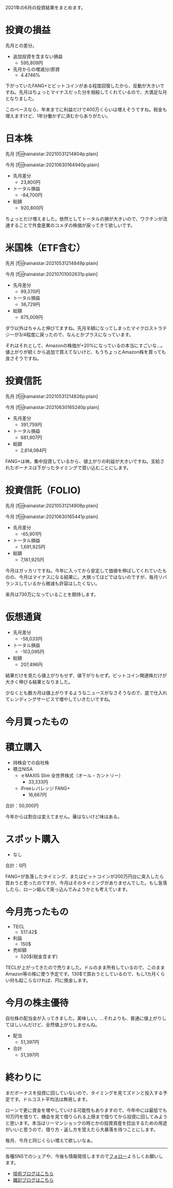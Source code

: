 2021年の6月の投資結果をまとめます。
  
# 投資の損益

先月との差分。
  
- 追加投資を含まない損益
    - 595,809円
- 先月からの増減分/原資
    - 4.4746%
  
下がっていたFANG+とビットコインがある程度回復したから、反動が大きいですね。先月はちょっとマイナスだった分を相殺してくれているので、大満足な月となりました。
  
このペースなら、年末までに利益だけで400万くらいは増えそうですね。税金も増えますけど、1年分働かずに済むからありがたい。
# 日本株

先月
[f:id:nainaistar:20210531214804p:plain]
  
今月
[f:id:nainaistar:20210630164940p:plain]

- 先月差分
    - 23,800円
- トータル損益
    - -84,700円
- 総額
    - 920,800円
  
ちょっとだけ増えました。依然としてトータルの損が大きいので、ワクチンが流通することで外食産業のコメダの株価が戻ってきて欲しいです。

# 米国株（ETF含む）

先月
[f:id:nainaistar:20210531214849p:plain]

今月
[f:id:nainaistar:20210701002631p:plain]

- 先月差分
    - 99,370円
- トータル損益
    - 36,729円
- 総額
    - 875,009円

ダウ以外はちゃんと伸びてますね。先月半額になってしまったマイクロストラテジーが3/4程度に戻ったので、なんとかプラスになっています。
  
それはそれとして、Amazonの株価が+20%になっているの本当にすごいな…。値上がりが続くから追加で買えてないけど、もうちょっとAmazon株を買っても良さそうですね。

# 投資信託

先月
[f:id:nainaistar:20210531214826p:plain]

今月
[f:id:nainaistar:20210630165240p:plain]


- 先月差分
    - 391,759円
- トータル損益
    - 681,907円
- 総額
    - 2,614,084円
  
FANG+は神。集中投資しているから、値上がりの利益が大きいですね。支給されたボーナスは下がったタイミングで買い込むことにします。
  
# 投資信託（FOLIO)

先月
[f:id:nainaistar:20210531214908p:plain]
  
今月
[f:id:nainaistar:20210630165441p:plain]

- 先月差分
    - -65,901円
- トータル損益
    - 1,691,925円
- 総額
    - 7,161,925円
  
今月はガッカリですね。今年に入ってから安定して価値を伸ばしてくれていたものの、今月はマイナスになる結果に。大損ってほどではないのですが、毎月リバランスしているから微減も許容はしたくない。
  
来月は730万になっていることを期待します。

# 仮想通貨

- 先月差分
    - -58,033円
- トータル損益
    - -103,095円
- 総額
    - 207,496円

結果だけを見たら値上がりもせず、値下がりもせず。ビットコイン関連株だけが大きく伸びる結果となりました。
  
少なくとも数カ月は値上がりするようなニュースがなさそうなので、底で仕入れてレンディングサービスで増やしていきたいですね。

# 今月買ったもの
# 積立購入


- 持株会での自社株
- 積立NISA
    - ｅMAXIS Slim 全世界株式（オール・カントリー）
        - 33,333円
    - iFreeレバレッジ FANG+
        - 16,667円

合計：50,000円
  
今年からは割合は変えてません。華はないけど味はある。

# スポット購入

- なし
  
合計：0円
  
FANG+が急落したタイミング、またはビットコインが200万円台に突入したら買おうと思ったのですが、今月はそのタイミングがありませんでした。もし急落したら、ローン組んで突っ込んでみようかとも考えています。

# 今月売ったもの
  
- TECL
    - 517.42$ 
- 利益 
    - 150$
- 売却額
    - 520$(税金含まず)
  
TECLが上がってきたので売りました。ドルのまま所有しているので、このままAmazon等の株に使う予定です。130$で買おうとしているので、もし1カ月くらい何も起こらなければ、円に換金します。

# 今月の株主優待

自社株の配当金が入ってきました。美味しい。…それよりも、普通に値上がりしてほしいんだけど、全然値上がりしませんね。
  
- 配当
    - 51,397円
- 合計
    - 51,397円

# 終わりに

まだボーナスを投資に回していないので、タイミングを見てズドンと投入する予定です。ドルコスト平均法は無視します。
  
ローンで更に資金を増やしていける可能性もありますので、今年中には最低でも10万円を借りて、機会を見て借りられる上限まで借りてから投資に回してみようと思います。本当はリーマンショックの時とかの投資資産を捻出するための用途がいいと思うので、借り方・返し方を覚えたら大暴落を待つことにします。
  
毎月、今月と同じくらい増えて欲しいなぁ。
  
---
  
各種SNSでのシェアや、今後も情報発信しますので[フォロー](https://twitter.com/nainaistar)よろしくお願いします。

- [技術ブログはこちら](https://nainaistar.hatenablog.com)
- [雑記ブログはこちら](https://nainaistar.hateblo.jp)

